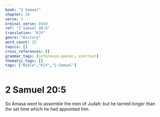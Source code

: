 ```yaml
---
book: "2 Samuel"
chapter: 20
verse: 5
ordinal_verse: 8560
ref: "2 Samuel 20:5"
translation: "KJV"
genre: "History"
word_count: 22
topics: []
cross_references: []
grammar_tags: [inference-opener, contrast]
thematic_tags: []
tags: ["Bible","KJV","2-Samuel"]
---
```


# 2 Samuel 20:5

So Amasa went to assemble the men of Judah: but he tarried longer than the set time which he had appointed him.
